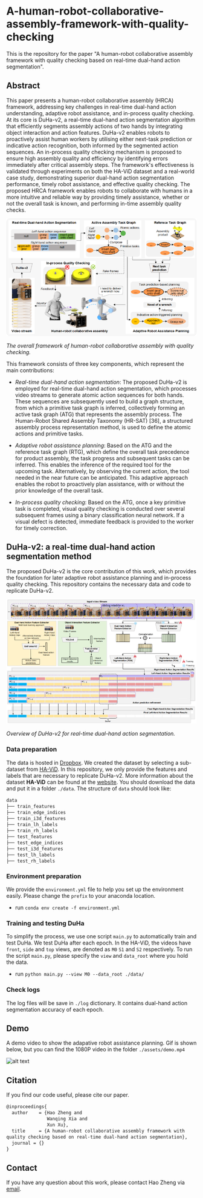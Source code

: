 # A-human-robot-collaborative-assembly-framework-with-quality-checking
This is the repository for the paper "A human-robot collaborative assembly framework with quality checking based on real-time dual-hand action segmentation".

## Abstract
This paper presents a human-robot collaborative assembly (HRCA) framework, addressing key challenges in real-time dual-hand action understanding, adaptive robot assistance, and in-process quality checking. At its core is DuHa-v2, a real-time dual-hand action segmentation algorithm that efficiently segments assembly actions of two hands by integrating object interaction and action features. DuHa-v2 enables robots to proactively assist human workers by utilising either next-task prediction or indicative action recognition, both informed by the segmented action sequences. An in-process quality checking mechanism is proposed to ensure high assembly quality and efficiency by identifying errors immediately after critical assembly steps. The framework's effectiveness is validated through experiments on both the HA-ViD dataset and a real-world case study, demonstrating superior dual-hand action segmentation performance, timely robot assistance, and effective quality checking. The proposed HRCA framework enables robots to collaborate with humans in a more intuitive and reliable way by providing timely assistance, whether or not the overall task is known, and performing in-time assembly quality checks.

![alt text](assets/framework.png)

*The overall framework of human-robot collaborative assembly with quality checking.*

This framework consists of three key components, which represent the main contributions:
- *Real-time dual-hand action segmentation*: The proposed DuHa-v2 is employed for real-time dual-hand action segmentation, which processes video streams to generate atomic action sequences for both hands. These sequences are subsequently used to build a graph structure, from which a primitive task graph is inferred, collectively forming an active task graph (ATG) that represents the assembly process. The Human-Robot Shared Assembly Taxonomy (HR-SAT) [36], a structured assembly process representation method, is used to define the atomic actions and primitive tasks.

- *Adaptive robot assistance planning*: Based on the ATG and the reference task graph (RTG), which define the overall task precedence for product assembly, the task progress and subsequent tasks can be inferred. This enables the inference of the required tool for the upcoming task. Alternatively, by observing the current action, the tool needed in the near future can be anticipated. This adaptive approach enables the robot to proactively plan assistance, with or without the prior knowledge of the overall task.

- *In-process quality checking*: Based on the ATG, once a key primitive task is completed, visual quality checking is conducted over several subsequent frames using a binary classification neural network. If a visual defect is detected, immediate feedback is provided to the worker for timely correction.

## DuHa-v2: a real-time dual-hand action segmentation method
The proposed DuHa-v2 is the core contribution of this work, which provides the foundation for later adaptive robot assistance planning and in-process quality checking. This repository contains the necessary data and code to replicate DuHa-v2.

![alt text](assets/duha-v2.png)

*Overview of DuHa-v2 for real-time dual-hand action segmentation.*

### Data preparation
The data is hosted in [Dropbox](https://www.dropbox.com/scl/fo/ura9rs952qploe73kyrk3/h?rlkey=9xl2ur3iojl69x1oay9ko2xuo&dl=0). We created the dataset by selecting a sub-dataset from [HA-ViD](https://iai-hrc.github.io/ha-vid). In this repository, we only provide the features and labels that are necessary to replicate DuHa-v2. More information about the dataset **HA-ViD** can be found at the [website](https://iai-hrc.github.io/ha-vid).
You should download the data and put it in a folder `./data`. 
The structure of `data` should look like:
```
data
├── train_features
├── train_edge_indices
├── train_i3d_features
├── train_lh_labels
├── train_rh_labels
├── test_features
├── test_edge_indices
├── test_i3d_features
├── test_lh_labels
├── test_rh_labels
```
### Environment preparation
We provide the `environment.yml` file to help you set up the environment easily. Please change the `prefix` to your anaconda location.
* run `conda env create -f environment.yml`

### Training and testing DuHa
To simplify the process, we use one script `main.py` to automatically train and test DuHa. We test DuHa after each epoch. In the HA-ViD, the videos have `front`, `side` and `top` views, are denoted as `M0` `S1` and `S2` respectively. To run the script `main.py`, please specify the `view` and `data_root` where you hold the data.
* run `python main.py --view M0 --data_root ./data/`

### Check logs
The log files will be save in `./log` dictionary. It contains dual-hand action segmentation accuracy of each epoch. 

## Demo
A demo video to show the adapative robot assistance planning. Gif is shown below, but you can find the 1080P video in the folder `./assets/demo.mp4`

![alt text](assets/domo.gif)

## Citation
If you find our code useful, please cite our paper. 
```
@inproceedings{
  author    = {Hao Zheng and
               Wanqing Xia and 
               Xun Xu},
  title     = {A human-robot collaborative assembly framework with quality checking based on real-time dual-hand action segmentation},
  journal = {}
}
```

## Contact
If you have any question about this work, please contact Hao Zheng via [email](mailto:h.zheng.work@gmail.com).
